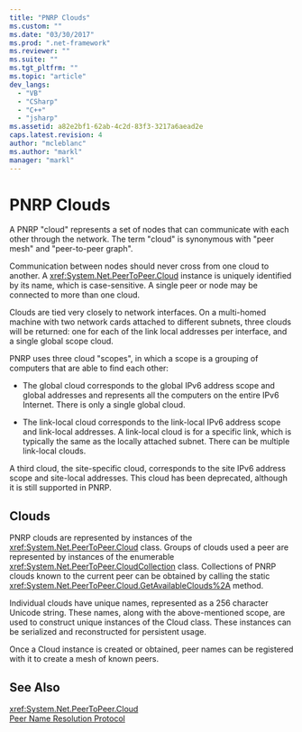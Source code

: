 ```yaml
---
title: "PNRP Clouds"
ms.custom: ""
ms.date: "03/30/2017"
ms.prod: ".net-framework"
ms.reviewer: ""
ms.suite: ""
ms.tgt_pltfrm: ""
ms.topic: "article"
dev_langs: 
  - "VB"
  - "CSharp"
  - "C++"
  - "jsharp"
ms.assetid: a82e2bf1-62ab-4c2d-83f3-3217a6aead2e
caps.latest.revision: 4
author: "mcleblanc"
ms.author: "markl"
manager: "markl"
---
```

# PNRP Clouds
A PNRP "cloud" represents a set of nodes that can communicate with each other through the network. The term "cloud" is synonymous with "peer mesh" and "peer-to-peer graph".  
  
 Communication between nodes should never cross from one cloud to another. A <xref:System.Net.PeerToPeer.Cloud> instance is uniquely identified by its name, which is case-sensitive. A single peer or node may be connected to more than one cloud.  
  
 Clouds are tied very closely to network interfaces.  On a multi-homed machine with two network cards attached to different subnets, three clouds will be returned: one for each of the link local addresses per interface, and a single global scope cloud.  
  
 PNRP uses three cloud "scopes", in which a scope is a grouping of computers that are able to find each other:  
  
-   The global cloud corresponds to the global IPv6 address scope and global addresses and represents all the computers on the entire IPv6 Internet. There is only a single global cloud.  
  
-   The link-local cloud corresponds to the link-local IPv6 address scope and link-local addresses. A link-local cloud is for a specific link, which is typically the same as the locally attached subnet. There can be multiple link-local clouds.  
  
 A third cloud, the site-specific cloud, corresponds to the site IPv6 address scope and site-local addresses. This cloud has been deprecated, although it is still supported in PNRP.  
  
## Clouds  
 PNRP clouds are represented by instances of the <xref:System.Net.PeerToPeer.Cloud> class. Groups of clouds used a peer are represented by instances of the enumerable <xref:System.Net.PeerToPeer.CloudCollection> class. Collections of PNRP clouds known to the current peer can be obtained by calling the static <xref:System.Net.PeerToPeer.Cloud.GetAvailableClouds%2A> method.  
  
 Individual clouds have unique names, represented as a 256 character Unicode string. These names, along with the above-mentioned scope, are used to construct unique instances of the Cloud class. These instances can be serialized and reconstructed for persistent usage.  
  
 Once a Cloud instance is created or obtained, peer names can be registered with it to create a mesh of known peers.  
  
## See Also  
 <xref:System.Net.PeerToPeer.Cloud>   
 [Peer Name Resolution Protocol](../../../docs/framework/network-programming/peer-name-resolution-protocol.md)
